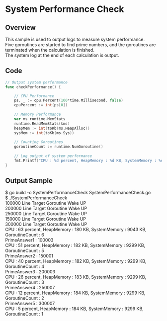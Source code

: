 # System Performance Check

## Overview
This sample is used to output logs to measure system performance.  
Five goroutines are started to find prime numbers, and the goroutines are terminated when the calculation is finished.  
The system log at the end of each calculation is output.  

## Code
```Go
// Output system performance
func checkPerformance() {

	// CPU Performance
	ps, _ := cpu.Percent(100*time.Millisecond, false)
	cpuPercent := int(ps[0])
  
	// Memory Performance
	var ms runtime.MemStats
	runtime.ReadMemStats(&ms)
	heapMem := int(toKb(ms.HeapAlloc))
	sysMem := int(toKb(ms.Sys))
  
	// Counting Goroutines
	goroutineCount := runtime.NumGoroutine()
  
	// Log output of system performance
	fmt.Printf("CPU : %d percent, HeapMemory : %d KB, SystemMemory : %d KB, GoroutineCount : %d \n", cpuPercent, heapMem, sysMem, goroutineCount)
}
```

## Output Sample
$ go build -o SystemPerformanceCheck SystemPerformanceCheck.go  
$ ./SystemPerformanceCheck  
100000 Line Target Goroutine Wake UP  
200000 Line Target Goroutine Wake UP  
250000 Line Target Goroutine Wake UP  
150000 Line Target Goroutine Wake UP  
300000 Line Target Goroutine Wake UP  
CPU : 63 percent, HeapMemory : 180 KB, SystemMemory : 9043 KB, GoroutineCount : 6  
PrimeAnswer1 : 100003  
CPU : 51 percent, HeapMemory : 182 KB, SystemMemory : 9299 KB, GoroutineCount : 5  
PrimeAnswer2 : 150001  
CPU : 40 percent, HeapMemory : 182 KB, SystemMemory : 9299 KB, GoroutineCount : 4  
PrimeAnswer3 : 200003  
CPU : 26 percent, HeapMemory : 183 KB, SystemMemory : 9299 KB, GoroutineCount : 3  
PrimeAnswer4 : 250007  
CPU : 12 percent, HeapMemory : 184 KB, SystemMemory : 9299 KB, GoroutineCount : 2  
PrimeAnswer5 : 300007  
CPU : 5 percent, HeapMemory : 184 KB, SystemMemory : 9299 KB, GoroutineCount : 1  
